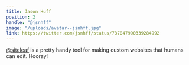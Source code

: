 ```yaml
---
title: Jason Huff
position: 2
handle: "@jsnhff"
image: "/uploads/avatar--jsnhff.jpg"
link: https://twitter.com/jsnhff/status/737047990339284992
---
```


[@siteleaf](https://twitter.com/siteleaf) is a pretty handy tool for making custom websites that humans can edit. Hooray!
